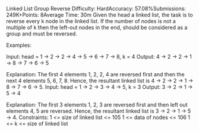 Linked List Group Reverse
Difficulty: HardAccuracy: 57.08%Submissions: 249K+Points: 8Average Time: 30m
Given the head a linked list, the task is to reverse every k node in the linked list. If the number of nodes is not a multiple of k then the left-out nodes in the end, should be considered as a group and must be reversed.

Examples:

Input: head = 1 -> 2 -> 2 -> 4 -> 5 -> 6 -> 7 -> 8, k = 4
Output: 4 -> 2 -> 2 -> 1 -> 8 -> 7 -> 6 -> 5

Explanation: The first 4 elements 1, 2, 2, 4 are reversed first and then the next 4 elements 5, 6, 7, 8. Hence, the resultant linked list is 4 -> 2 -> 2 -> 1 -> 8 -> 7 -> 6 -> 5.
Input: head = 1 -> 2 -> 3 -> 4 -> 5, k = 3
Output: 3 -> 2 -> 1 -> 5 -> 4

Explanation: The first 3 elements 1, 2, 3 are reversed first and then left out elements 4, 5 are reversed. Hence, the resultant linked list is 3 -> 2 -> 1 -> 5 -> 4.
Constraints:
1 <= size of linked list <= 105
1 <= data of nodes <= 106
1 <= k <= size of linked list 
